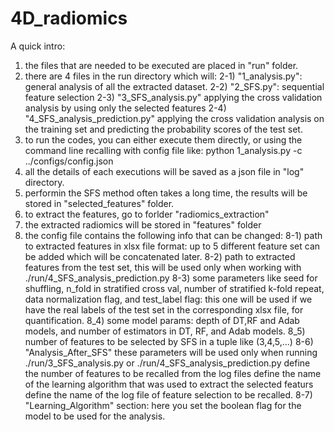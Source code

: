 # 4D_radiomics
A quick intro:
1) the files that are needed to be executed are placed in "run" folder.
2) there are 4 files in the run directory which will:
    2-1)  "1_analysis.py": general analysis of all the extracted dataset.
    2-2)  "2_SFS.py": sequential feature selection
    2-3)  "3_SFS_analysis.py" applying the cross validation analysis by using only the selected features
    2-4)  "4_SFS_analysis_prediction.py" applying the cross validation analysis on the training set and predicting the probability scores of the test set.
3) to run the codes, you can either execute them directly, or using the command line recalling with config file like: python 1_analysis.py -c ../configs/config.json
4) all the details of each executions will be saved as a json file in "log" directory.
5) performin the SFS method often takes a long time, the results will be stored in "selected_features" folder.
6) to extract the features, go to forlder "radiomics_extraction"
7) the extracted radiomics will be stored in "features" folder
8) the config file contains the following info that can be changed:
    8-1) path to extracted features in xlsx file format: up to 5 different feature set can be added which will be concatenated later.
    8-2) path to extracted features from the test set, this will be used only when working with ./run/4_SFS_analysis_prediction.py
    8-3) some parameters like seed for shuffling, n_fold in stratified cross val, number of stratified k-fold repeat, data normalization flag, and test_label flag: this one will            be used if we have the real labels of the test set in the corresponding xlsx file, for quantification.
    8_4) some model params: depth of DT,RF and Adab models, and number of estimators in DT, RF, and Adab models.
    8_5) number of features to be selected by SFS in a tuple like (3,4,5,...)
    8-6) "Analysis_After_SFS" these parameters will be used only when running ./run/3_SFS_analysis.py or ./run/4_SFS_analysis_prediction.py
          define the number of features to be recalled from the log files
          define the name of the learning algorithm that was used to extract the selected featurs
          define the name of the log file of feature selection to be recalled.
   8-7) "Learning_Algorithm" section: here you set the boolean flag for the model to be used for the analysis.
